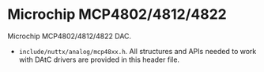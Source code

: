# Microchip MCP4802/4812/4822

Microchip MCP4802/4812/4822 DAC.

  - `include/nuttx/analog/mcp48xx.h`. All structures and APIs needed to
    work with DAtC drivers are provided in this header file.
